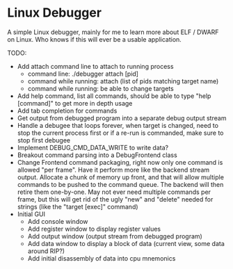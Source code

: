 # Linux Debugger

A simple Linux debugger, mainly for me to learn more about ELF / DWARF on Linux. Who knows if this will ever be a usable application.

TODO:
  * Add attach command line to attach to running process
    * command line: ./debugger attach [pid]
    * command while running: attach (list of pids matching target name)
    * command while running: be able to change targets
  * Add help command, list all commands, should be able to type "help [command]" to get more in depth usage
  * Add tab completion for commands
  * Get output from debugged program into a separate debug output stream
  * Handle a debugee that loops forever, when target is changed, need to stop the current process first
    or if a re-run is commanded, make sure to stop first debugee
  * Implement DEBUG_CMD_DATA_WRITE to write data?
  * Breakout command parsing into a DebugFrontend class
  * Change Frontend command packaging, right now only one command is allowed "per frame". Have it perform more like the backend
    stream output. Allocate a chunk of memory up front, and that will allow multiple commands to be pushed to the command queue.
    The backend will then retire them one-by-one. May not ever need multiple commands per frame, but this will get rid of the
    ugly "new" and "delete" needed for strings (like the "target [exec]" command)
  * Initial GUI
    * Add console window
    * Add register window to display register values
    * Add output window (output stream from debugged program)
    * Add data window to display a block of data (current view, some data around RIP?)
    * Add initial disassembly of data into cpu mnemonics
